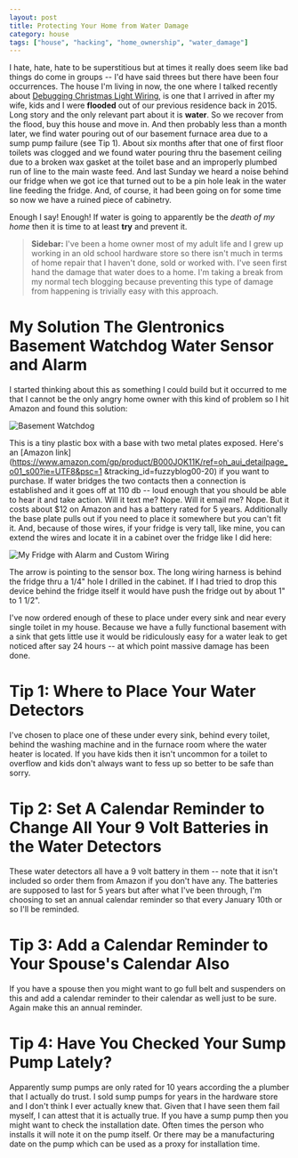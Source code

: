 ```yaml
---
layout: post
title: Protecting Your Home from Water Damage
category: house
tags: ["house", "hacking", "home_ownership", "water_damage"]
---
```

I hate, hate, hate to be superstitious but at times it really does seem like bad things do come in groups -- I'd have said threes but there have been four occurrences.  The house I'm living in now, the one where I talked recently about [Debugging Christmas Light Wiring](https://fuzzygroup.github.io/blog/debugging/2016/12/01/debugging-christmas-lights.html), is one that I arrived in after my wife, kids and I were **flooded** out of our previous residence back in 2015.  Long story and the only relevant part about it is **water**.  So we  recover from the flood, buy this house and move in.  And then probably less than a month later, we find water pouring out of our basement furnace area due to a sump pump failure (see Tip 1).  About six months after that one of first floor toilets was clogged and we found water pouring thru the basement ceiling due to a broken wax gasket at the toilet base and an improperly plumbed run of line to the main waste feed.  And last Sunday we heard a noise behind our fridge when we got ice that turned out to be a pin hole leak in the water line feeding the fridge.  And, of course, it had been going on for some time so now we have a ruined piece of cabinetry.

Enough I say!  Enough!  If water is going to apparently be the *death of my home* then it is time to at least **try** and prevent it.

> **Sidebar:** I've been a home owner most of my adult life and I grew up working in an old school hardware store so there isn't much in terms of home repair that I haven't done, sold or worked with.  I've seen first hand the damage that water does to a home.  I'm taking a break from my normal tech blogging because preventing this type of damage from happening is trivially easy with this approach.

# My Solution The Glentronics Basement Watchdog Water Sensor and Alarm

I started thinking about this as something I could build but it occurred to me that I cannot be the only angry home owner with this kind of problem so I hit Amazon and found this solution:

![Basement Watchdog](https://images-na.ssl-images-amazon.com/images/I/716GmOoFj7L._SL1280_.jpg)

This is a tiny plastic box with a base with two metal plates exposed.  Here's an [Amazon link](https://www.amazon.com/gp/product/B000JOK11K/ref=oh_aui_detailpage_o01_s00?ie=UTF8&psc=1 &tracking_id=fuzzyblog00-20) if you want to purchase.  If water bridges the two contacts then a connection is established and it goes off at 110 db -- loud enough that you should be able to hear it and take action.  Will it text me?  Nope.  Will it email me?  Nope.  But it costs about $12 on Amazon and has a battery rated for 5 years.  Additionally the base plate pulls out if you need to place it somewhere but you can't fit it.  And, because of those wires, if your fridge is very tall, like mine, you can extend the wires and locate it in a cabinet over the fridge like I did here:

![My Fridge with Alarm and Custom Wiring](https://fuzzygroup.github.io/blog/assets/my_fridge.jpg)

The arrow is pointing to the sensor box.  The long wiring harness is behind the fridge thru a 1/4" hole I drilled in the cabinet.  If I had tried to drop this device behind the fridge itself it would have push the fridge out by about 1" to 1 1/2".

I've now ordered enough of these to place under every sink and near every single toilet in my house.  Because we have a fully functional basement with a sink that gets little use it would be ridiculously easy for a water leak to get noticed after say 24 hours -- at which point massive damage has been done.

# Tip 1: Where to Place Your Water Detectors

I've chosen to place one of these under every sink, behind every toilet, behind the washing machine and in the furnace room where the water heater is located.  If you have kids then it isn't uncommon for a toilet to overflow and kids don't always want to fess up so better to be safe than sorry.

# Tip 2: Set A Calendar Reminder to Change All Your 9 Volt Batteries in the Water Detectors

These water detectors all have a 9 volt battery in them -- note that it isn't included so order them from Amazon if you don't have any.  The batteries are supposed to last for 5 years but after what I've been through, I'm choosing to set an annual calendar reminder so that every January 10th or so I'll be reminded.

# Tip 3: Add a Calendar Reminder to Your Spouse's Calendar Also

If you have a spouse then you might want to go full belt and suspenders on this and add a calendar reminder to their calendar as well just to be sure.  Again make this an annual reminder.

# Tip 4: Have You Checked Your Sump Pump Lately?

Apparently sump pumps are only rated for 10 years according the a plumber that I actually do trust.  I sold sump pumps for years in the hardware store and I don't think I ever actually knew that.  Given that I have seen them fail myself, I can attest that it is actually true.  If you have a sump pump then you might want to check the installation date.  Often times the person who installs it will note it on the pump itself.  Or there may be a manufacturing date on the pump which can be used as a proxy for installation time.

